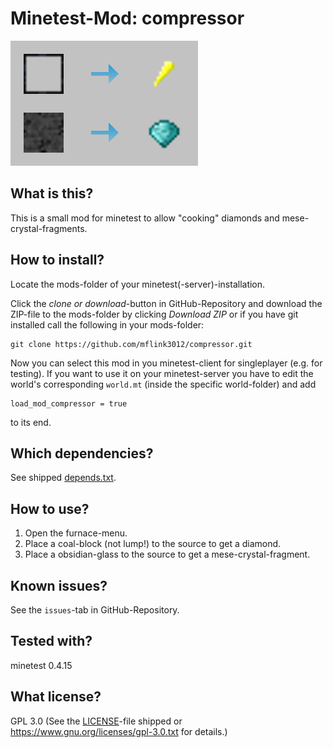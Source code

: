 # Minetest-Mod: compressor

![Screenshot](screenshot.png "Screenshot") 

## What is this?

This is a small mod for minetest to allow "cooking" diamonds and mese-crystal-fragments.

## How to install?

Locate the mods-folder of your minetest(-server)-installation.

Click the *clone or download*-button in GitHub-Repository and download the ZIP-file to the mods-folder by clicking *Download ZIP* or if you have git installed call the following in your mods-folder:
	
	git clone https://github.com/mflink3012/compressor.git

Now you can select this mod in you minetest-client for singleplayer (e.g. for testing). If you want to use it on your minetest-server you have to edit the world's corresponding ``world.mt`` (inside the specific world-folder) and add

	load_mod_compressor = true

to its end.

## Which dependencies?

See shipped [depends.txt](depends.txt).

## How to use?

1. Open the furnace-menu.
2. Place a coal-block (not lump!) to the source to get a diamond.
3. Place a obsidian-glass to the source to get a mese-crystal-fragment.

## Known issues?

See the ``issues``-tab in GitHub-Repository.

## Tested with?

minetest 0.4.15

## What license?

GPL 3.0 (See the [LICENSE](LICENSE)-file shipped or <https://www.gnu.org/licenses/gpl-3.0.txt> for details.)
